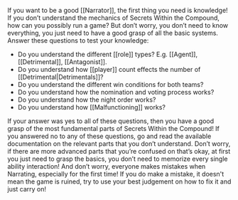 If you want to be a good [[Narrator]], the first thing you need is knowledge! If you don’t understand the mechanics of Secrets Within the Compound, how can you possibly run a game? But don’t worry, you don’t need to know everything, you just need to have a good grasp of all the basic systems.
Answer these questions to test your knowledge:

- Do you understand the different [[role]] types? E.g. [[Agent]], [[Detrimental]], [[Antagonist]].
- Do you understand how [[player]] count effects the number of [[Detrimental|Detrimentals]]?
- Do you understand the different win conditions for both teams?
- Do you understand how the nomination and voting process works?
- Do you understand how the night order works?
- Do you understand how [[Malfunctioning]] works?

If your answer was yes to all of these questions, then you have a good grasp of the most fundamental parts of Secrets Within the Compound! If you answered no to any of these questions, go and read the available documentation on the relevant parts that you don’t understand. Don’t worry, if there are more advanced parts that you’re confused on that’s okay, at first you just need to grasp the basics, you don’t need to memorize every single ability interaction! And don’t worry, everyone makes mistakes when Narrating, especially for the first time! If you do make a mistake, it doesn't mean the game is ruined, try to use your best judgement on how to fix it and just carry on!